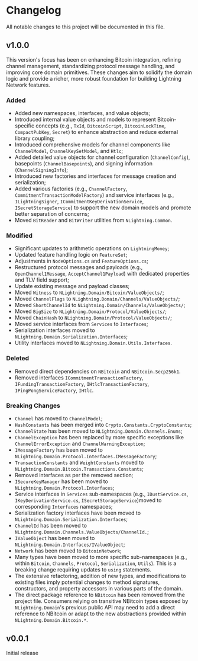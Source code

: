 # Changelog

All notable changes to this project will be documented in this file.

## v1.0.0

This version's focus has been on enhancing Bitcoin integration, refining channel management, standardizing protocol
message handling, and improving core domain primitives. These changes aim to solidify the domain logic and provide a
richer, more robust foundation for building Lightning Network features.

### Added

- Added new namespaces, interfaces, and value objects;
- Introduced internal value objects and models to represent Bitcoin-specific concepts (e.g., `TxId`, `BitcoinScript`,
  `BitcoinLockTime`, `CompactPubKey`, `Secret`) to enhance abstraction and reduce external library coupling;
- Introduced comprehensive models for channel components like `ChannelModel`, `ChannelKeySetModel`, and `Htlc`;
- Added detailed value objects for channel configuration (`ChannelConfig`), basepoints (`ChannelBasepoints`), and
  signing information (`ChannelSigningInfo`);
- Introduced new factories and interfaces for message creation and serialization;
- Added various factories (e.g., `ChannelFactory`, `CommitmentTransactionModelFactory`)  and service interfaces (e.g.,
  `ILightningSigner`, `ICommitmentKeyDerivationService`, `ISecretStorageService`) to support the new domain models and
  promote better separation of concerns;
- Moved `BitReader` and `BitWriter` utilities from `NLightning.Common`.

### Modified

- Significant updates to arithmetic operations on `LightningMoney`;
- Updated feature handling logic on `FeatureSet`;
- Adjustments in `NodeOptions.cs` and `FeatureOptions.cs`;
- Restructured protocol messages and payloads (e.g., `OpenChannel1Message`, `AcceptChannel1Payload`) with dedicated
  properties and TLV field support;
- Update existing message and payload classes;
- Moved `Witness` to `NLightning.Domain/Bitcoin/ValueObjects/`;
- Moved `ChannelFlags` to `NLightning.Domain/Channels/ValueObjects/`;
- Moved `ShortChannelId` to `NLightning.Domain/Channels/ValueObjects/`;
- Moved `BigSize` to `NLightning.Domain/Protocol/ValueObjects/`;
- Moved `ChainHash` to `NLightning.Domain/Protocol/ValueObjects/`;
- Moved service interfaces from `Services` to `Interfaces`;
- Serialization interfaces moved to `NLightning.Domain.Serialization.Interfaces`;
- Utility interfaces moved to `NLightning.Domain.Utils.Interfaces`.

### Deleted

- Removed direct dependencies on `NBitcoin` and `NBitcoin.Secp256k1`.
- Removed interfaces `ICommitmentTransactionFactory`, `IFundingTransactionFactory`,  `IHtlcTransactionFactory`,
  `IPingPongServiceFactory`, `IHtlc`.

### Breaking Changes

- `Channel` has moved to `ChannelModel`;
- `HashConstants` has been merged into `Crypto.Constants.CryptoConstants`;
- `ChannelState` has been moved to `NLightning.Domain.Channels.Enums`;
- `ChannelException` has been replaced by more specific exceptions like `ChannelErrorException` and
  `ChannelWarningException`;
- `IMessageFactory` has been moved to `NLightning.Domain.Protocol.Interfaces.IMessageFactory`;
- `TransactionConstants` and `WeightConstants` moved to `NLightning.Domain.Bitcoin.Transactions.Constants`;
- Removed interfaces as per the removed section;
- `ISecureKeyManager` has been moved to `NLightning.Domain.Protocol.Interfaces`;
- Service interfaces in `Services` sub-namespaces (e.g., `IDustService.cs`, `IKeyDerivationService.cs`,
  `ISecretStorageService`)moved to corresponding `Interfaces` namespaces;
- Serialization factory interfaces have been moved to `NLightning.Domain.Serialization.Interfaces`;
- `ChannelId` has been moved to `NLightning.Domain.Channels.ValueObjects/ChannelId.`;
- `IValueObject` has been moved to `NLightning.Domain.Interfaces/IValueObject`;
- `Network` has been moved to `BitcoinNetwork`;
- Many types have been moved to more specific sub-namespaces (e.g., within `Bitcoin`, `Channels`, `Protocol`,
  `Serialization`, `Utils`). This is a breaking change requiring updates to `using` statements.
- The extensive refactoring, addition of new types, and modifications to existing files imply potential changes to
  method signatures, constructors, and property accessors in various parts of the domain.
- The direct package reference to `NBitcoin` has been removed from the project file. Consumers relying on transitive
  NBitcoin types exposed by `NLightning.Domain`'s previous public API may need to add a direct reference to NBitcoin
  or adapt to the new abstractions provided within `NLightning.Domain.Bitcoin.*`.

## v0.0.1

Initial release